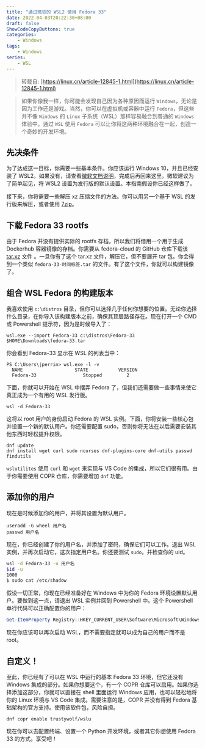 ```yaml
---
title: "通过微软的 WSL2 使用 Fedora 33"
date: 2022-04-03T20:22:30+08:00
draft: false
ShowCodeCopyButtons: true
categories:
    - Windows
tags:
    - Windows
series:
    - WSL
---
```

> 转载自: [https://linux.cn/article-12845-1.html](https://linux.cn/article-12845-1.html)

> 如果你像我一样，你可能会发现自己因为各种原因而运行 `Windows`，无论是因为工作还是游戏。当然，你可以在虚拟机或容器中运行 `Fedora`，但这些并不像 `Windows` 的 `Linux` 子系统（WSL）那样容易融合到普通的 `Windows` 体验中。通过 `WSL` 使用 `Fedora` 可以让你将这两种环境融合在一起，创造一个奇妙的开发环境。

## 先决条件

为了达成这一目标，你需要一些基本条件。你应该运行 Windows 10，并且已经安装了 WSL2。如果没有，请查看[微软文档说明](https://docs.microsoft.com/en-us/windows/wsl/install-win10)，完成后再回来这里。微软建议为了简单起见，将 WSL2 设置为发行版的默认设置。本指南假设你已经这样做了。

接下来，你将需要一些解压 xz 压缩文件的方法。你可以用另一个基于 WSL 的发行版来解压，或者使用 [7zip](https://www.7-zip.org/download.html)。

## 下载 Fedora 33 rootfs

由于 Fedora 并没有提供实际的 rootfs 存档，所以我们将借用一个用于生成 Dockerhub 容器镜像的存档。你需要从 fedora-cloud 的 GitHub 仓库下载该 [tar.xz](https://github.com/fedora-cloud/docker-brew-fedora/tree/33/x86_64) 文件 。一旦你有了这个 tar.xz 文件，解压它，但不要展开 tar 包。你会得到一个类似 `fedora-33-时间标签.tar` 的文件。有了这个文件，你就可以构建镜像了。

## 组合 WSL Fedora 的构建版本

我喜欢使用 `c:\distros` 目录，但你可以选择几乎任何你想要的位置。无论你选择什么目录，在你导入该构建版本之前，确保其顶层路径存在。现在打开一个 CMD 或 Powershell 提示符，因为是时候导入了：

    wsl.exe --import Fedora-33 c:\distros\Fedora-33 $HOME\Downloads\fedora-33.tar

你会看到 Fedora-33 显示在 WSL 的列表当中：

    PS C:\Users\jperrin> wsl.exe -l -v
      NAME                   STATE           VERSION
      Fedora-33                 Stopped         2

下面，你就可以开始在 WSL 中摆弄 Fedora 了，但我们还需要做一些事情来使它真正成为一个有用的 WSL 发行版。

    wsl -d Fedora-33

这将以 root 用户的身份启动 Fedora 的 WSL 实例。下面，你将安装一些核心包并设置一个新的默认用户。你还需要配置 sudo，否则你将无法在以后需要安装其他东西时轻松提升权限。

    dnf update
    dnf install wget curl sudo ncurses dnf-plugins-core dnf-utils passwd findutils

`wslutilites` 使用 `curl` 和 `wget` 来实现与 VS Code 的集成，所以它们很有用。由于你需要使用 COPR 仓库，你需要增加 `dnf` 功能。

## 添加你的用户

现在是时候添加你的用户，并将其设置为默认用户。

    useradd -G wheel 用户名
    passwd 用户名

现在，你已经创建了你的用户名，并添加了密码，确保它们可以工作。退出 WSL 实例，并再次启动它，这次指定用户名。你还要测试 `sudo`，并检查你的 uid。

```bash
wsl -d Fedora-33 -u 用户名
$id -u
1000
$ sudo cat /etc/shadow
```

假设一切正常，你现在已经准备好在 Windows 中为你的 Fedora 环境设置默认用户。要做到这一点，请退出 WSL 实例并回到 Powershell 中。这个 Powershell 单行代码可以正确配置你的用户：

```powershell
Get-ItemProperty Registry::HKEY_CURRENT_USER\Software\Microsoft\Windows\CurrentVersion\Lxss\\*\ DistributionName | Where-Object -Property DistributionName -eq Fedora-33  | Set-ItemProperty -Name DefaultUid -Value 1000
```

现在你应该可以再次启动 WSL，而不需要指定就可以成为自己的用户而不是 root。

## 自定义！

至此，你已经有了可以在 WSL 中运行的基本 Fedora 33 环境，但它还没有 Windows 集成的部分。如果你想要这个，有一个 COPR 仓库可以启用。如果你选择添加这部分，你就可以直接在 shell 里面运行 Windows 应用，也可以轻松地将你的 Linux 环境与 VS Code 集成。需要注意的是，COPR 并没有得到 Fedora 基础架构的官方支持。使用该软件包，风险自担。

`dnf copr enable trustywolf/wslu`

现在你可以去配置终端、设置一个 Python 开发环境，或者其它你想使用 Fedora 33 的方式。享受吧！
